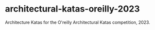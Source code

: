 # architectural-katas-oreilly-2023
Architecture Katas for the O'reilly Architectural Katas competition, 2023.
